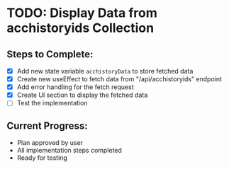 # TODO: Display Data from acchistoryids Collection

## Steps to Complete:
- [x] Add new state variable `acchistoryData` to store fetched data
- [x] Create new useEffect to fetch data from "/api/acchistoryids" endpoint
- [x] Add error handling for the fetch request
- [x] Create UI section to display the fetched data
- [ ] Test the implementation

## Current Progress:
- Plan approved by user
- All implementation steps completed
- Ready for testing

